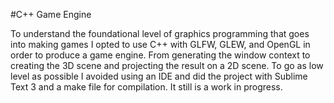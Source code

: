 #C++ Game Engine

To understand the foundational level of graphics programming that goes into making games I opted to use C++ with GLFW, GLEW, and OpenGL in order to produce a game engine. From generating the window context to creating the 3D scene and projecting the result on a 2D scene. To go as low level as possible I avoided using an IDE and did the project with Sublime Text 3 and a make file for compilation. It still is a work in progress.
